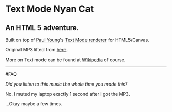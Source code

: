 # Text Mode Nyan Cat
## An HTML 5 adventure.

Built on top of [Paul Young](http://twitter.com/evilpaul_atebit)'s [Text Mode renderer](http://www.evilpaul.org/wp/?p=504) for HTML5/Canvas.

Original MP3 lifted from [here](http://www.youtube.com/watch?v=fw7mE2tF9Ck).

More on Text mode can be found at [Wikipedia](http://en.wikipedia.org/wiki/Text_mode) of course.

------
#FAQ

*Did you listen to this music the whole time you made this?*

No. I muted my laptop exactly 1 second after I got the MP3.

...Okay maybe a few times.